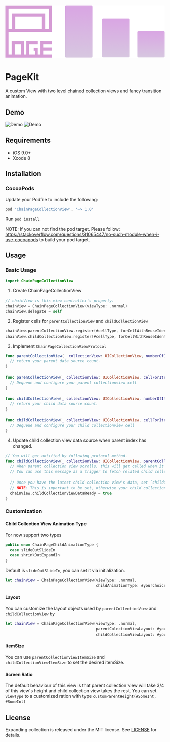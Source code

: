 <h3 align="center">
    <img src="Images/chainpageview.png" width=540/>
</h3>

# PageKit
A custom View with two level chained collection views and fancy transition animation.

## Demo

<img src="https://raw.githubusercontent.com/jindulys/ChainPageCollectionView/master/Images/latest.gif" alt="Demo" title="Demo" width="330"/>         <img src="https://raw.githubusercontent.com/jindulys/ChainPageCollectionView/master/Images/shrink.gif" alt="Demo" title="Demo" width="330"/>

## Requirements

- iOS 9.0+
- Xcode 8

## Installation

### CocoaPods

Update your Podfile to include the following:

```ruby
pod 'ChainPageCollectionView', '~> 1.0'
```
Run `pod install`.

NOTE: If you can not find the pod target. Please follow: https://stackoverflow.com/questions/31065447/no-such-module-when-i-use-cocoapods to build your pod target.

## Usage

### Basic Usage

```swift
import ChainPageCollectionView
```

1. Create ChainPageCollectionView
```swift
// chainView is this view controller's property.
chainView = ChainPageCollectionView(viewType: .normal)
chainView.delegate = self
```
2. Register cells for `parentCollectionView` and `childCollectionView`
```swift
chainView.parentCollectionView.register(#cellType, forCellWithReuseIdentifier:#cellIdentifier)
chainView.childCollectionView.register(#cellType, forCellWithReuseIdentifier:#cellIdentifier)
```

3. Implement `ChainPageCollectionViewProtocol`
```swift
func parentCollectionView(_ collectionView: UICollectionView, numberOfItemsInSection section: Int) -> Int {
  // return your parent data source count.
}

func parenCollectionView(_ collectionView: UICollectionView, cellForItemAt indexPath: IndexPath) -> UICollectionViewCell {
  // Dequeue and configure your parent collectionview cell
}

func childCollectionView(_ collectionView: UICollectionView, numberOfItemsInSection section: Int) -> Int {
  // return your child data source count.
}

func childCollectionView(_ collectionView: UICollectionView, cellForItemAt indexPath: IndexPath) -> UICollectionViewCell {
  // Dequeue and configure your child collectionview cell
}
```

4. Update child collection view data source when parent index has changed.
```swift
// You will get notified by following protocol method.
func childCollectionView(_ collectionView: UICollectionView, parentCollectionViewIndex: Int) {
  // When parent collection view scrolls, this will get called when it stops with new parent collectionview's index.
  // You can use this message as a trigger to fetch related child collection view's information.
  
  // Once you have the latest child collection view's data, set `childCollectionViewDataReady` to `true`.
  // NOTE: This is important to be set, otherwise your child collection view propably will not show up again.
  chainView.childCollectionViewDataReady = true
}
```

### Customization

#### Child Collection View Animation Type

For now support two types

```swift
public enum ChainPageChildAnimationType {
  case slideOutSlideIn
  case shrinkOutExpandIn
}
```

Default is `slideOutSlideIn`, you can set it via initialization.
```swift
let chainView = ChainPageCollectionView(viewType: .normal, 
                                        childAnimationType: #yourchoice)
```

#### Layout

You can customize the layout objects used by `parentCollectionView` and `childCollectionView` by
```swift
let chainView = ChainPageCollectionView(viewType: .normal, 
                                        parentColectionViewLayout: #yourlayout, 
                                        childCollectionViewLayout: #yourlayout)
```
#### ItemSize

You can use `parentCollectionViewItemSize` and `childCollectionViewItemSize` to set the desired itemSize.

#### Screen Ratio

The default behaviour of this view is that parent collection view will take 3/4 of this view's height and child collection view takes the rest. You can set `viewType` to a customized ration with type `customParentHeight(#SomeInt, #SomeInt)`

## License

Expanding collection is released under the MIT license.
See [LICENSE](./LICENSE) for details.


